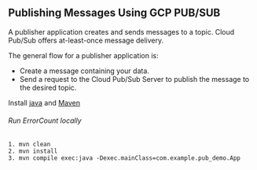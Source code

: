 ## Publishing Messages Using GCP PUB/SUB

A publisher application creates and sends messages to a topic. Cloud Pub/Sub offers at-least-once message delivery.

The general flow for a publisher application is:
- Create a message containing your data.
- Send a request to the Cloud Pub/Sub Server to publish the message to the desired topic.

Install [java](https://oracle.com) and [Maven](https://maven.apache.org)

###### Run ErrorCount locally
```
1. mvn clean
2. mvn install
3. mvn compile exec:java -Dexec.mainClass=com.example.pub_demo.App
```